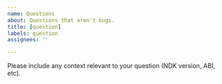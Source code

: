 ```yaml
---
name: Questions
about: Questions that aren't bugs.
title: [question]
labels: question
assignees: ''

---
```


Please include any context relevant to your question (NDK version, ABI, etc).
